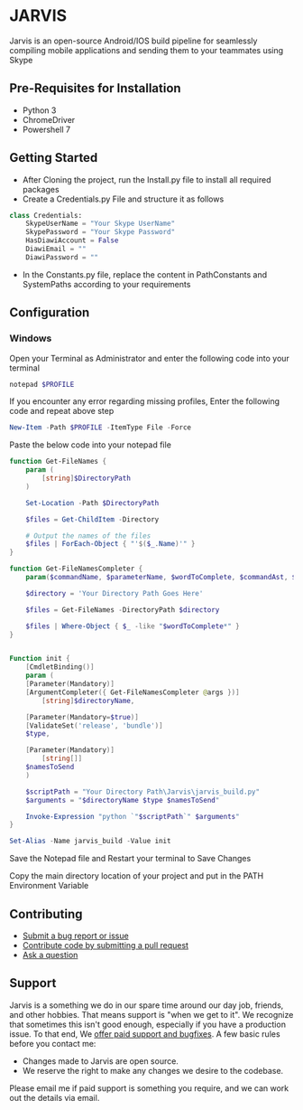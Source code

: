 # JARVIS

Jarvis is an open-source Android/IOS build pipeline for seamlessly compiling mobile applications and sending them to your teammates using Skype

## Pre-Requisites for Installation

- Python 3
- ChromeDriver
- Powershell 7

## Getting Started

- After Cloning the project, run the Install.py file to install all required packages
- Create a Credentials.py File and structure it as follows

```py
class Credentials:
    SkypeUserName = "Your Skype UserName"
    SkypePassword = "Your Skype Password"
    HasDiawiAccount = False
    DiawiEmail = ""
    DiawiPassword = ""
```

- In the Constants.py file, replace the content in PathConstants and SystemPaths according to your requirements

## Configuration

### Windows

Open your Terminal as Administrator and enter the following code into your terminal

```ps1
notepad $PROFILE
```

If you encounter any error regarding missing profiles, Enter the following code and repeat above step

```ps1
New-Item -Path $PROFILE -ItemType File -Force
```

Paste the below code into your notepad file

```ps1
function Get-FileNames {
    param (
        [string]$DirectoryPath
    )

    Set-Location -Path $DirectoryPath

    $files = Get-ChildItem -Directory

    # Output the names of the files
    $files | ForEach-Object { "'$($_.Name)'" }
}

function Get-FileNamesCompleter {
    param($commandName, $parameterName, $wordToComplete, $commandAst, $fakeBoundParameter)

    $directory = 'Your Directory Path Goes Here'

    $files = Get-FileNames -DirectoryPath $directory

    $files | Where-Object { $_ -like "$wordToComplete*" }
}


Function init {
    [CmdletBinding()]
    param (
	[Parameter(Mandatory)]
	[ArgumentCompleter({ Get-FileNamesCompleter @args })]
        [string]$directoryName,

	[Parameter(Mandatory=$true)]
	[ValidateSet('release', 'bundle')]
	$type,

	[Parameter(Mandatory)]
        [string[]]
	$namesToSend
    )

    $scriptPath = "Your Directory Path\Jarvis\jarvis_build.py"
    $arguments = "$directoryName $type $namesToSend"

    Invoke-Expression "python `"$scriptPath`" $arguments"
}

Set-Alias -Name jarvis_build -Value init
```

Save the Notepad file and Restart your terminal to Save Changes

Copy the main directory location of your project and put in the PATH Environment Variable

## Contributing

- [Submit a bug report or issue](<https://github.com/AashirRaz/Jarvis/wiki/Filing-a-(good)-bug-report>)
- [Contribute code by submitting a pull request](<https://github.com/AashirRaz/Jarvis/wiki/Contributing-a-(good)-pull-request>)
- [Ask a question](https://github.com/AashirRaz/Jarvis/issues)

## Support

Jarvis is a something we do in our spare time around our day job, friends, and other hobbies. That means support is "when we get to it". We recognize that sometimes this isn't good enough, especially if you have a production issue. To that end, We [offer paid support and bugfixes](syedaashirraza@gmail.com). A few basic rules before you contact me:

- Changes made to Jarvis are open source.
- We reserve the right to make any changes we desire to the codebase.

Please email me if paid support is something you require, and we can work out the details via email.
